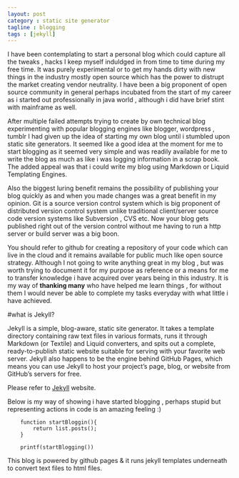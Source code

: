 ```yaml
---
layout: post
category : static site generator
tagline : blogging
tags : [jekyll]
---
```


I have been contemplating to start a personal blog which could capture all the tweaks , hacks I keep myself induldged in from time to time during my free time. It was purely experimental or to get my hands dirty with new things in the industry mostly open source which has the power to distrupt the market creating vendor neutrality. I have been a big proponent of open source community in general perhaps incubated from the start of my career as i started out professionally in java world , although i did have brief stint with mainframe as well.

After multiple failed attempts trying to create by own technical blog experimenting with popular blogging engines like blogger, wordpress , tumblr I had given up the idea of starting my own blog until i stumbled upon static site generators. It seemed like a good idea at the moment for me to start blogging as it seemed very simple and was readily available for me to write the blog as much as like i was logging information in a scrap book. The added appeal was that i could write my blog using Markdown or Liquid Templating Engines.

Also the biggest luring benefit remains the possibility of publishing your blog quickly as and when you made changes was a great benefit in my opinion. Git is a source version control system which is big proponent of distributed version control system unlike traditional client/server source code version systems like Subversion , CVS etc. Now your blog gets published right out of the version control without me having to run a http server or build server was a big boon.

You should refer to github for creating a repository of your code which can live in the cloud and it remains available for public much like open source strategy. Although I not going to write anything great in my blog , but was worth trying to document it for my purpose as reference or a means for me to transfer knowledge i have acquired over years being in this industry. It is my way of __thanking many__ who have helped me learn things , for without them I would never be able to complete my tasks everyday with what little i have achieved.

#what is Jekyll?

Jekyll is a simple, blog-aware, static site generator. It takes a template directory containing raw text files in various formats, runs it through Markdown (or Textile) and Liquid converters, and spits out a complete, ready-to-publish static website suitable for serving with your favorite web server. Jekyll also happens to be the engine behind GitHub Pages, which means you can use Jekyll to host your project’s page, blog, or website from GitHub’s servers for free.

Please refer to [Jekyll](http://jekyllrb.com/) website. 

Below is my way of showing i have started blogging , perhaps stupid but representing actions in code is an amazing feeling :)

        function startBloggin(){
            return list.posts();
        }
        
        printf(startBlogging())
    

This blog is powered by github pages & it runs jekyll templates underneath to convert text files to html files.
